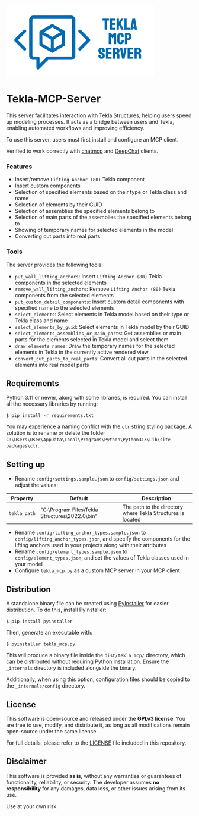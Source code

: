 ![Tekla-MCP-Server](assets/tekla_mcp_server_logo_small.png)

# Tekla-MCP-Server

This server facilitates interaction with Tekla Structures, helping users speed up modeling processes. It acts as a bridge between users and Tekla, enabling automated workflows and improving efficiency.

To use this server, users must first install and configure an MCP client.

Verified to work correctly with [chatmcp](https://github.com/daodao97/chatmcp) and [DeepChat](https://deepchat.thinkinai.xyz) clients.

### Features
- Insert/remove `Lifting Anchor (80)` Tekla component
- Insert custom components
- Selection of specified elements based on their type or Tekla class and name
- Selection of elements by their GUID
- Selection of assemblies the specified elements belong to
- Selection of main parts of the assemblies the specified elements belong to
- Showing of temporary names for selected elements in the model
- Converting cut parts into real parts

### Tools
The server provides the following tools:
- `put_wall_lifting_anchors`: Insert `Lifting Anchor (80)` Tekla components in the selected elements
- `remove_wall_lifting_anchors`: Remove `Lifting Anchor (80)` Tekla components from the selected elements
- `put_custom_detail_components`: Insert custom detail components with specified name to the selected elements
- `select_elements`: Select elements in Tekla model based on their type or Tekla class and name
- `select_elements_by_guid`: Select elements in Tekla model by their GUID
- `select_elements_assemblies_or_main_parts`: Get assemblies or main parts for the elements selected in Tekla model and select them
- `draw_elements_names`: Draw the temporary names for the selected elements in Tekla in the currently active rendered view
- `convert_cut_parts_to_real_parts`: Convert all cut parts in the selected elements into real model parts

## Requirements

Python 3.11 or newer, along with some libraries, is required. You can install all the necessary libraries by running:

    $ pip install -r requirements.txt

You may experience a naming conflict with the `clr` string styling package. A solution is to rename or delete the folder `C:\Users\User\AppData\Local\Programs\Python\Python313\Lib\site-packages\clr`.

## Setting up

* Rename `config/settings.sample.json` to `config/settings.json` and adjust the values:

| **Property**         | **Default**                                        | **Description**                                                                 |
|-----------------------|----------------------------------------------------|---------------------------------------------------------------------------------|
| `tekla_path`          | "C:\\Program Files\\Tekla Structures\\2022.0\\bin" | The path to the directory where Tekla Structures is located                      |

* Rename `config/lifting_anchor_types.sample.json` to `config/lifting_anchor_types.json`, and specify the components for the lifting anchors used in your projects along with their attributes
* Rename `config/element_types.sample.json` to `config/element_types.json`, and set the values of Tekla classes used in your model
* Configure `tekla_mcp.py` as a custom MCP server in your MCP client

## Distribution

A standalone binary file can be created using [PyInstaller](https://pyinstaller.org) for easier distribution. To do this, install PyInstaller:

    $ pip install pyinstaller

Then, generate an executable with:

    $ pyinstaller tekla_mcp.py

This will produce a binary file inside the `dist/tekla_mcp/` directory, which can be distributed without requiring Python installation. Ensure the `_internals` directory is included alongside the binary. 

Additionally, when using this option, configuration files should be copied to the `_internals/config` directory.

## License

This software is open-source and released under the **GPLv3 license**. You are free to use, modify, and distribute it, as long as all modifications remain open-source under the same license.

For full details, please refer to the [LICENSE](LICENSE) file included in this repository.

## Disclaimer

This software is provided **as is**, without any warranties or guarantees of functionality, reliability, or security. The developer assumes **no responsibility** for any damages, data loss, or other issues arising from its use. 

Use at your own risk.
